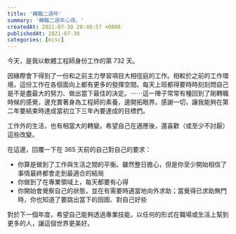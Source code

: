 ```yaml
---
title: '轉職二週年'
summary: '轉職二週年心得。'
createdAt: 2021-07-30 20:46:57 +0800
publishedAt: 2021-07-30
categories: [misc]
---
```


今天，是我以軟體工程師身份工作的第 732 天。

因緣際會下得到了一份和之前主力學習項目大相徑庭的工作。相較於之前的工作環境，這份工作在各個面向上都有更多的發揮空間。每天上班都得要時時刻刻問自己是不是盡最大的努力、做出當下最佳的決定。⋯⋯這一陣子常常有種回到了剛轉職時候的感覺，邊充實著身為工程師的素養，邊開拓眼界。感謝一切，讓我能夠在第二年要結束時達成當初立下三年內要達成的目標們。

工作外的生活，也有相當大的轉變。希望自己在適應後，還喜歡（或至少不討厭）這些改變。

在這邊，回覆一下在 365 天前的自己對自己的要求：

- 你算是做到了工作與生活之間的平衡。雖然整日擔心，但是你至少開始相信了事情最終都會走到最適合的結局
- 你做到了在專業領域上，每天都要有心得
- 你開始會覺察自己的狀態，並在有需要時適當地向外求助；當覺得已求助無門時，你也知道了要跳出當下的囹圄、對自己好些

對於下一個年度，希望自己能夠透過專業技能，以任何的形式在職場或生活上幫到更多的人，讓這個世界更美好。
